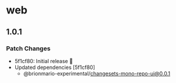 # web

## 1.0.1

### Patch Changes

- 5f1cf80: Initial release 🚀
- Updated dependencies [5f1cf80]
  - @brionmario-experimental/changesets-mono-repo-ui@0.0.1
